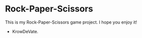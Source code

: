 # Rock-Paper-Scissors
This is my Rock-Paper-Scissors game project. I hope you enjoy it!
- KrowDeVate.